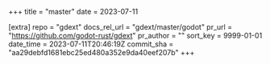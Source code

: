 +++
title = "master"
date = 2023-07-11

[extra]
repo = "gdext"
docs_rel_url = "gdext/master/godot"
pr_url = "https://github.com/godot-rust/gdext"
pr_author = ""
sort_key = 9999-01-01
date_time = 2023-07-11T20:46:19Z
commit_sha = "aa29debfd1681ebc25ed480a352e9da40eef207b"
+++



